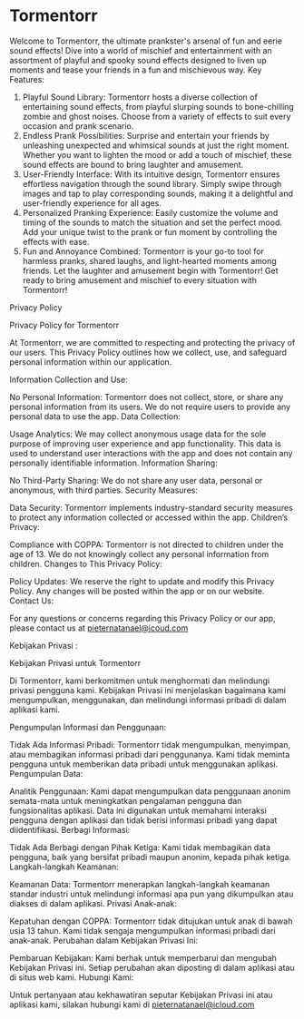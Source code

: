 # Tormentorr

Welcome to Tormentorr, the ultimate prankster's arsenal of fun and eerie sound effects! Dive into a world of mischief and entertainment with an assortment of playful and spooky sound effects designed to liven up moments and tease your friends in a fun and mischievous way.
Key Features:
1. Playful Sound Library:
Tormentorr hosts a diverse collection of entertaining sound effects, from playful slurping sounds to bone-chilling zombie and ghost noises. Choose from a variety of effects to suit every occasion and prank scenario.
2. Endless Prank Possibilities:
Surprise and entertain your friends by unleashing unexpected and whimsical sounds at just the right moment. Whether you want to lighten the mood or add a touch of mischief, these sound effects are bound to bring laughter and amusement.
3. User-Friendly Interface:
With its intuitive design, Tormentorr ensures effortless navigation through the sound library. Simply swipe through images and tap to play corresponding sounds, making it a delightful and user-friendly experience for all ages.
4. Personalized Pranking Experience:
Easily customize the volume and timing of the sounds to match the situation and set the perfect mood. Add your unique twist to the prank or fun moment by controlling the effects with ease.
5. Fun and Annoyance Combined:
Tormentorr is your go-to tool for harmless pranks, shared laughs, and light-hearted moments among friends. Let the laughter and amusement begin with Tormentorr!
Get ready to bring amusement and mischief to every situation with Tormentorr!


Privacy Policy 

Privacy Policy for Tormentorr

At Tormentorr, we are committed to respecting and protecting the privacy of our users. This Privacy Policy outlines how we collect, use, and safeguard personal information within our application.

Information Collection and Use:

No Personal Information: Tormentorr does not collect, store, or share any personal information from its users. We do not require users to provide any personal data to use the app.
Data Collection:

Usage Analytics: We may collect anonymous usage data for the sole purpose of improving user experience and app functionality. This data is used to understand user interactions with the app and does not contain any personally identifiable information.
Information Sharing:

No Third-Party Sharing: We do not share any user data, personal or anonymous, with third parties.
Security Measures:

Data Security: Tormentorr implements industry-standard security measures to protect any information collected or accessed within the app.
Children’s Privacy:

Compliance with COPPA: Tormentorr is not directed to children under the age of 13. We do not knowingly collect any personal information from children.
Changes to This Privacy Policy:

Policy Updates: We reserve the right to update and modify this Privacy Policy. Any changes will be posted within the app or on our website.
Contact Us:

For any questions or concerns regarding this Privacy Policy or our app, please contact us at pieternatanael@icoud.com



Kebijakan Privasi : 

Kebijakan Privasi untuk Tormentorr

Di Tormentorr, kami berkomitmen untuk menghormati dan melindungi privasi pengguna kami. Kebijakan Privasi ini menjelaskan bagaimana kami mengumpulkan, menggunakan, dan melindungi informasi pribadi di dalam aplikasi kami.

Pengumpulan Informasi dan Penggunaan:

Tidak Ada Informasi Pribadi: Tormentorr tidak mengumpulkan, menyimpan, atau membagikan informasi pribadi dari penggunanya. Kami tidak meminta pengguna untuk memberikan data pribadi untuk menggunakan aplikasi.
Pengumpulan Data:

Analitik Penggunaan: Kami dapat mengumpulkan data penggunaan anonim semata-mata untuk meningkatkan pengalaman pengguna dan fungsionalitas aplikasi. Data ini digunakan untuk memahami interaksi pengguna dengan aplikasi dan tidak berisi informasi pribadi yang dapat diidentifikasi.
Berbagi Informasi:

Tidak Ada Berbagi dengan Pihak Ketiga: Kami tidak membagikan data pengguna, baik yang bersifat pribadi maupun anonim, kepada pihak ketiga.
Langkah-langkah Keamanan:

Keamanan Data: Tormentorr menerapkan langkah-langkah keamanan standar industri untuk melindungi informasi apa pun yang dikumpulkan atau diakses di dalam aplikasi.
Privasi Anak-anak:

Kepatuhan dengan COPPA: Tormentorr tidak ditujukan untuk anak di bawah usia 13 tahun. Kami tidak sengaja mengumpulkan informasi pribadi dari anak-anak.
Perubahan dalam Kebijakan Privasi Ini:

Pembaruan Kebijakan: Kami berhak untuk memperbarui dan mengubah Kebijakan Privasi ini. Setiap perubahan akan diposting di dalam aplikasi atau di situs web kami.
Hubungi Kami:

Untuk pertanyaan atau kekhawatiran seputar Kebijakan Privasi ini atau aplikasi kami, silakan hubungi kami di pieternatanael@icloud.com
